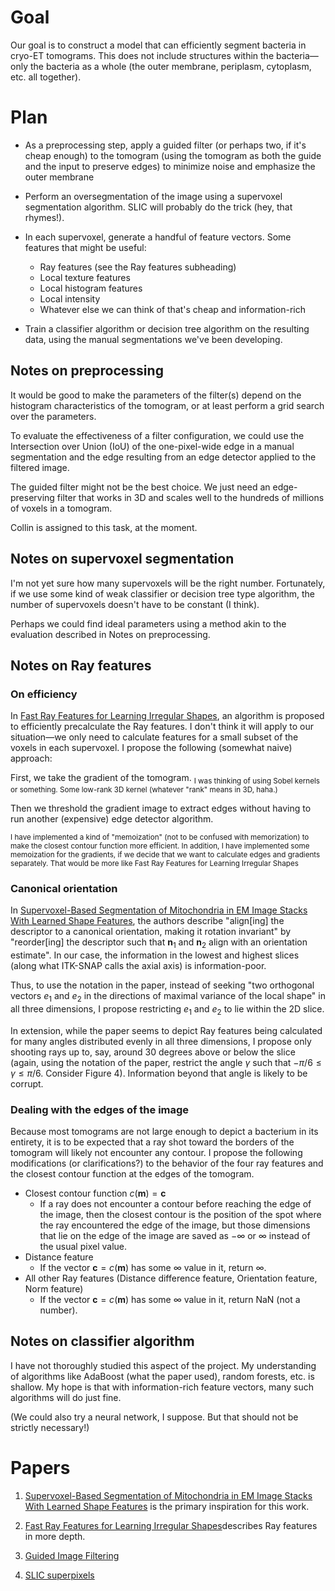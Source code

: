 # Goal
Our goal is to construct a model that can efficiently segment bacteria in cryo-ET tomograms. This does not include structures within the bacteria&mdash;only the bacteria as a whole (the outer membrane, periplasm, cytoplasm, etc. all together).

# Plan
- As a preprocessing step, apply a guided filter (or perhaps two, if it's cheap enough) to the tomogram (using the tomogram as both the guide and the input to preserve edges) to minimize noise and emphasize the outer membrane

- Perform an oversegmentation of the image using a supervoxel segmentation algorithm. SLIC will probably do the trick (hey, that rhymes!).

- In each supervoxel, generate a handful of feature vectors. Some features that might be useful:
  - Ray features (see the Ray features subheading)
  - Local texture features
  - Local histogram features
  - Local intensity
  - Whatever else we can think of that's cheap and information-rich

- Train a classifier algorithm or decision tree algorithm on the resulting data, using the manual segmentations we've been developing.


## Notes on preprocessing
It would be good to make the parameters of the filter(s) depend on the histogram characteristics of the tomogram, or at least perform a grid search over the parameters.

To evaluate the effectiveness of a filter configuration, we could use the Intersection over Union (IoU) of the one-pixel-wide edge in a manual segmentation and the edge resulting from an edge detector applied to the filtered image.

The guided filter might not be the best choice. We just need an edge-preserving filter that works in 3D and scales well to the hundreds of millions of voxels in a tomogram.

Collin is assigned to this task, at the moment.

## Notes on supervoxel segmentation
I'm not yet sure how many supervoxels will be the right number. Fortunately, if we use some kind of weak classifier or decision tree type algorithm, the number of supervoxels doesn't have to be constant (I think).

Perhaps we could find ideal parameters using a method akin to the evaluation described in Notes on preprocessing.

## Notes on Ray features
### On efficiency
In [Fast Ray Features for Learning Irregular Shapes](https://ieeexplore.ieee.org/stamp/stamp.jsp?tp=&arnumber=6044718), an algorithm is proposed to efficiently precalculate the Ray features. I don't think it will apply to our situation&mdash;we only need to calculate features for a small subset of the voxels in each supervoxel. I propose the following (somewhat naive) approach:

First, we take the gradient of the tomogram. <sub>I was thinking of using Sobel kernels or something. Some low-rank 3D kernel (whatever "rank" means in 3D, haha.)</sub> 

Then we threshold the gradient image to extract edges without having to run another (expensive) edge detector algorithm.

<sub>I have implemented a kind of "memoization" (not to be confused with memorization) to make the closest contour function more efficient. In addition, I have implemented some memoization for the gradients, if we decide that we want to calculate edges and gradients separately. That would be more like Fast Ray Features for Learning Irregular Shapes</sub>

### Canonical orientation
In [Supervoxel-Based Segmentation of Mitochondria in EM Image Stacks With Learned Shape Features](https://ieeexplore.ieee.org/stamp/stamp.jsp?tp=&arnumber=6044718), the authors describe "align\[ing\] the descriptor to a canonical orientation, making it rotation invariant" by "reorder\[ing\] the descriptor such that $\mathbf{n}_1$ and $\mathbf{n}_2$ align with an orientation estimate". In our case, the information in the lowest and highest slices (along what ITK-SNAP calls the axial axis) is information-poor.

Thus, to use the notation in the paper, instead of seeking "two orthogonal vectors $e_1$ and $e_2$ in the directions of maximal variance of the local shape" in all three dimensions, I propose restricting $e_1$ and $e_2$ to lie within the 2D slice.

In extension, while the paper seems to depict Ray features being calculated for many angles distributed evenly in all three dimensions, I propose only shooting rays up to, say, around 30 degrees above or below the slice (again, using the notation of the paper, restrict the angle $\gamma$ such that $-\pi/6 \leq \gamma \leq \pi/6$. Consider Figure 4). Information beyond that angle is likely to be corrupt.

### Dealing with the edges of the image
Because most tomograms are not large enough to depict a bacterium in its entirety, it is to be expected that a ray shot toward the borders of the tomogram will likely not encounter any contour. I propose the following modifications (or clarifications?) to the behavior of the four ray features and the closest contour function at the edges of the tomogram.

- Closest contour function $c(\mathbf{m}) = \mathbf{c}$
  - If a ray does not encounter a contour before reaching the edge of the image, then the closest contour is the position of the spot where the ray encountered the edge of the image, but those dimensions that lie on the edge of the image are saved as $-\infty$ or $\infty$ instead of the usual pixel value.
- Distance feature
  - If the vector $\mathbf{c} = c(\mathbf{m})$ has some $\infty$ value in it, return $\infty$.
- All other Ray features (Distance difference feature, Orientation feature, Norm feature)
  - If the vector $\mathbf{c} = c(\mathbf{m})$ has some $\infty$ value in it, return NaN (not a number).

## Notes on classifier algorithm
I have not thoroughly studied this aspect of the project. My understanding of algorithms like AdaBoost (what the paper used), random forests, etc. is shallow. My hope is that with information-rich feature vectors, many such algorithms will do just fine.

(We could also try a neural network, I suppose. But that should not be strictly necessary!)


# Papers
1. [Supervoxel-Based Segmentation of Mitochondria in EM Image Stacks With Learned Shape Features](https://ieeexplore.ieee.org/stamp/stamp.jsp?tp=&arnumber=6044718) is the primary inspiration for this work.

2. [Fast Ray Features for Learning Irregular Shapes](https://ieeexplore.ieee.org/stamp/stamp.jsp?tp=&arnumber=5459210)describes Ray features in more depth.

3. [Guided Image Filtering](https://kaiminghe.github.io/publications/eccv10guidedfilter.pdf)

4. [SLIC superpixels](https://ieeexplore.ieee.org/stamp/stamp.jsp?tp=&arnumber=6205760)